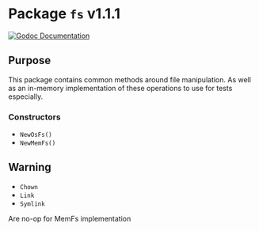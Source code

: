 # Package `fs` v1.1.1

[![Godoc Documentation](https://godoc.org/github.com/Scalingo/go-utils/fs?status.svg)](https://godoc.org/github.com/Scalingo/go-utils/fs)

## Purpose

This package contains common methods around file manipulation. As well as an
in-memory implementation of these operations to use for tests especially.

### Constructors

* `NewOsFs()`
* `NewMemFs()`

## Warning

* `Chown`
* `Link`
* `Symlink`

Are no-op for MemFs implementation
